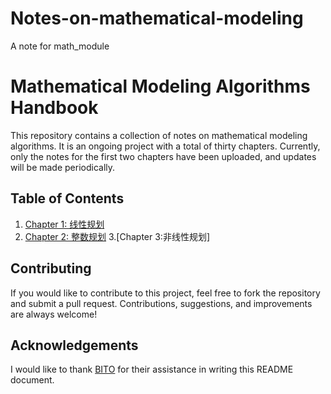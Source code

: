 # Notes-on-mathematical-modeling
A note for math_module
# Mathematical Modeling Algorithms Handbook
 This repository contains a collection of notes on mathematical modeling algorithms. It is an ongoing project with a total of thirty chapters. Currently, only the notes for the first two chapters have been uploaded, and updates will be made periodically.
 ## Table of Contents
 1. [Chapter 1: 线性规划](chapter1.md)
2. [Chapter 2: 整数规划](chapter2.md)
   3.[Chapter 3:非线性规划]
 ## Contributing
 If you would like to contribute to this project, feel free to fork the repository and submit a pull request. Contributions, suggestions, and improvements are always welcome!
 ## Acknowledgements
 I would like to thank [BITO](https://github.com/BITO) for their assistance in writing this README document.
